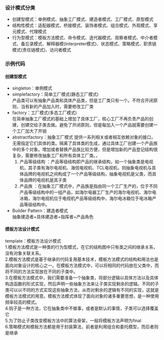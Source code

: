 ### 设计模式分类
* 创建型模式：单例模式、抽象工厂模式、建造者模式、工厂模式、原型模式
* 结构性模式：适配器模式、桥接模式、装饰者模式、组合模式、外观模式、享元模式、代理模式
* 行为型模式：模板方法模式、命令模式、迭代器模式、观察者模式、中介者模式、备忘录模式、解释器模(Interpreter模式)、状态模式、策略模式、职责链模式(责任链模式)、访问者模式
 
### 示例代码
#### 创建型模式
* singleton：单例模式
* simplefactory：简单工厂模式(静态工厂模式)  
  产品类可以有抽象产品类和具体产品类，但是工厂类只有一个。不符合开闭原则，当有新的产品加入时，需要修改工厂类
* factory：工厂模式(多态工厂模式)  
  在简单抽象工厂模式的基础上增加了具体工厂，核心工厂不再负责产品的创建，创建交给子类去做。避免了开闭原则，但是每加入一个产品就需要创建一个工厂加大了开销
* abstractfactory：抽象工厂模式
  提供一系列相关或者相互依赖对象的接口，无需指定它们具体的类。隔离了具体类的生成，通过具体工厂创建一个产品族中的多个对象。增加或者替换产品族比较方便，但是增加新的产品登记结构很复杂，需要修改抽象工厂和所有具体工厂类。，
  1. 产品等级结构 ：产品等级结构即产品的继承结构，如一个抽象类是电视机，其子类有海尔电视机、海信电视机、TCL电视机，则抽象电视机与具体品牌的电视机之间构成了一个产品等级结构，抽象电视机是父类，而具体品牌的电视机是其子类
  2. 产品族 ：在抽象工厂模式中，产品族是指由同一个工厂生产的，位于不同产品等级结构中的一组产品，如海尔电器工厂生产的海尔电视机、海尔电冰箱，海尔电视机位于电视机产品等级结构中，海尔电冰箱位于电冰箱产品等级结构中。
* Builder Pattern：建造者模式  
抽象建造者+具体建造者+指挥者+产品角色


#### 模板方法设计模式
template：模板方法设计模式  
1.模板方法模式是一种类的行为型模式，在它的结构图中只有类之间的继承关系，没有对象关联关系。  
2.模板方法模式是基于继承的代码复用基本技术，模板方法模式的结构和用法也是面向对象设计的核心之一。在模板方法模式中，可以将相同的代码放在父类中，而将不同的方法实现放在不同的子类中。  
3.在模板方法模式中，我们需要准备一个抽象类，将部分逻辑以具体方法以及具体构造函数的形式实现，然后声明一些抽象方法来让子类实现剩余的逻辑。不同的子类可以以不同的方式实现这些抽象方法，从而对剩余的逻辑有不同的实现，这就是模板方法模式的用意。模板方法模式体现了面向对象的诸多重要思想，是一种使用频率较高的模式。  
4.钩子是一种方法，它在抽象类中不做事，或者是默认的事情，子类可以选择覆盖它  
5.为了防止子类改变模板方法中的算法骨架，一般将模板方法声明为final  
6.策略模式和模板方法都是用于封装算法，前者是利用组合和委托模型，而后者则是继承  
